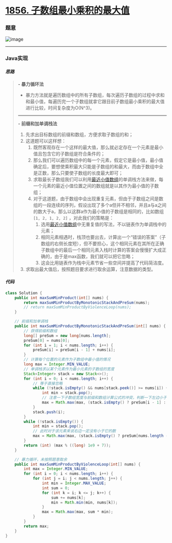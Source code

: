 # [1856. 子数组最小乘积的最大值]()

### 题意

![image](https://user-images.githubusercontent.com/75558694/178137026-515ba27d-6e4b-4e45-9ab3-3f61e753c963.png)

---

### Java实现

#### *思路*

> **- 暴力循环法**
>   - 暴力方法就是遍历数组中的所有子数组，每次遍历子数组的过程中求和和最小值，每遍历完一个子数组就拿它跟目前子数组最小乘积的最大值进行比较，时间复杂度为O(N^3)。
>   
> ---
>
> **- 前缀和加单调栈法**
>   1. 先求出目标数组的前缀和数组，方便求取子数组的和；
>   2. 这道题可以这样想：
>      1. 既然客观存在一个这样的最大值，那么就必定存在一个元素是最小值且包含它的子数组是符合条件的；
>      2. 那么我们可以遍历数组中的每一个元素，假定它是最小值，最小值确定后，要想使乘积最大只能是子数组的和最大，而由于数组中全是正数，那么只要使子数组的长度最大即可；
>      3. 求取最长子数组我们可以利用[最近小值数组]()的单调栈方法来做，每一个元素的最近小值位置之间的数组就是以其作为最小值的子数组；
>      4. 对于这道题，由于数组中会出现重复元素，但由于子数组之间是数组的一段连续的序列，假设出现了多个a但并不相邻，并且a与a之间的数大于a，那么以这群a作为最小值的子数组是相同的，比如数组 ```[1, 2, 1, 2, 2]``` ，对此我们的策略是：
>         1. 选用[最近小值数组]()中无重复值的写法，不以链表作为单调栈中的元素；
>         2. 相同元素相遇时，栈顶也要出去，计算出一个“错误的答案”（子数组的右侧长度短），但不要担心，这个相同元素在其所在正确子数组中的最后一个相同元素入栈时计算的答案会慢慢扩大成正确的，由于是max函数，我们就可以把它忽略；
>         3. 这会比用链表作为栈中元素节省一些空间并提高了代码简洁度。
>   3. 求取出最大值后，按照题目要求进行取余运算，注意数据的类型。

#### *代码*

```java
class Solution {
    public int maxSumMinProduct(int[] nums) {
        return maxSumMinProductByMonotonicStackAndPreSum(nums);
        // return maxSumMinProductByViolenceLoop(nums);
    }

    // 前缀和加单调栈
    public int maxSumMinProductByMonotonicStackAndPreSum(int[] nums) {
        // 获得前缀和数组
        long[] preSum = new long[nums.length];
        preSum[0] = nums[0];
        for (int i = 1; i < nums.length; i++) {
            preSum[i] = preSum[i - 1] + nums[i];
        }
        // 计算每个位置的元素作为子数组中最小值的情况
        long max = Integer.MIN_VALUE;
        // 单调栈求以某个元素作为最小元素的子数组的宽度
        Stack<Integer> stack = new Stack<>();
        for (int i = 0; i < nums.length; i++) {
            // 等于直接忽略
            while (!stack.isEmpty() && nums[stack.peek()] >= nums[i]) {
                int min = stack.pop();
                // 注意一下子数组宽度与前缀和数组计算公式的冲突，判断一下左边小于有没有越界
                max = Math.max(max, (stack.isEmpty() ? preSum[i - 1] : (preSum[i - 1] - preSum[stack.peek()])) * nums[min]);
            }
            stack.push(i);
        }
        while (!stack.isEmpty()) {
            int min = stack.pop();
            // 此时对于该元素来说右边一定没有小于它的数
            max = Math.max(max, (stack.isEmpty() ? preSum[nums.length - 1] : (preSum[nums.length - 1] - preSum[stack.peek()])) * nums[min]);
        }
        return (int) (max % ((long) 1e9 + 7));
    }

    // 暴力循环，未按照题意取余
    public int maxSumMinProductByViolenceLoop(int[] nums) {
        int max = Integer.MIN_VALUE;
        for (int i = 0; i < nums.length; i++) {
            for (int j = i; j < nums.length; j++) {
                int min = Integer.MAX_VALUE;
                int sum = 0;
                for (int k = i; k <= j; k++) {
                    sum += nums[k];
                    min = Math.min(min, nums[k]);
                }
                max = Math.max(max, sum * min);
            }
        }
        return max;
    }
}
```
